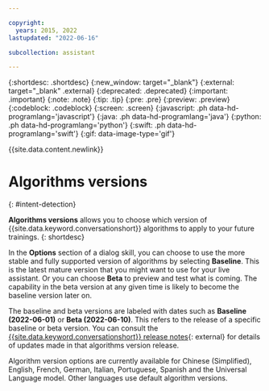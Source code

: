 ```yaml
---

copyright:
  years: 2015, 2022
lastupdated: "2022-06-16"

subcollection: assistant

---
```


{:shortdesc: .shortdesc}
{:new_window: target="_blank"}
{:external: target="_blank" .external}
{:deprecated: .deprecated}
{:important: .important}
{:note: .note}
{:tip: .tip}
{:pre: .pre}
{:preview: .preview}
{:codeblock: .codeblock}
{:screen: .screen}
{:javascript: .ph data-hd-programlang='javascript'}
{:java: .ph data-hd-programlang='java'}
{:python: .ph data-hd-programlang='python'}
{:swift: .ph data-hd-programlang='swift'}
{:gif: data-image-type='gif'}

{{site.data.content.newlink}}

# Algorithms versions
{: #intent-detection}

**Algorithms versions** allows you to choose which version of {{site.data.keyword.conversationshort}} algorithms to apply to your future trainings. 
{: shortdesc}

In the **Options** section of a dialog skill, you can choose to use the more stable and fully supported version of algorithms by selecting **Baseline**. This is the latest mature version that you might want to use for your live assistant. Or you can choose **Beta** to preview and test what is coming. The capability in the beta version at any given time is likely to become the baseline version later on.

The baseline and beta versions are labeled with dates such as **Baseline (2022-06-01)** or **Beta (2022-06-10)**. This refers to the release of a specific baseline or beta version. You can consult the [{{site.data.keyword.conversationshort}} release notes](/docs/watson-assistant?topic=watson-assistant-watson-assistant-release-notes){: external} for details of updates made in that algorithms version release.

Algorithm version options are currently available for Chinese (Simplified), English, French, German, Italian, Portuguese, Spanish and the Universal Language model. Other languages use default algorithm versions.
